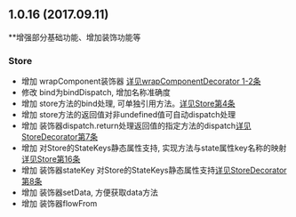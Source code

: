 ## 1.0.16 (2017.09.11)

**增强部分基础功能、增加装饰功能等

### Store
* 增加 wrapComponent装饰器 [详见wrapComponentDecorator 1-2条](./docs/wrapComponentDecorator.md)
* 修改 bind为bindDispatch, 增加名称准确度
* 增加 store方法的bind处理, 可单独引用方法。[详见Store第4条](./docs/Store.md)
* 增加 store方法的返回值对非undefined值可自动dispatch处理
* 增加 装饰器dispatch.return处理返回值的指定方法的dispatch[详见StoreDecorator第7条](./docs/StoreDecorator.md)
* 增加 对Store的StateKeys静态属性支持, 实现方法与state属性key名称的映射[详见Store第16条](./docs/Store.md)
* 增加 装饰器stateKey 对Store的StateKeys静态属性支持[详见StoreDecorator第8条](./docs/StoreDecorator.md)
* 增加 装饰器setData, 方便获取data方法
* 增加 装饰器flowFrom
